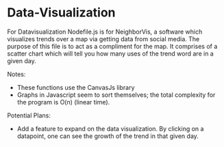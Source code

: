 # Data-Visualization
For Datavisualization
Nodefile.js is for NeighborVis, a software which visualizes trends over a map via getting data from social media. The purpose of this file is to act as a compliment for the map. It comprises of a scatter chart which will tell you how many uses of the trend word are in a given day.

Notes:
- These functions use the CanvasJs library
- Graphs in Javascript seem to sort themselves; the total complexity for the program is O(n) (linear time).

Potential Plans:
- Add a feature to expand on the data visualization. By clicking on a datapoint, one can see the growth of the trend in that given day.


